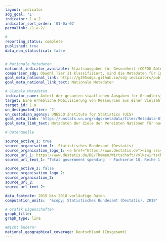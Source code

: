 ```yaml
---
layout: indicator
sdg_goal: '1'
indicator: 1.a.2
indicator_sort_order: '01-0a-02'
permalink: /1-a-2/

#
reporting_status: complete
published: true
data_non_statistical: false


# Nationale Metadaten
national_indicator_available: Staatsausgaben für Gesundheit (COFOG Abteilung 07) <br> Staatsausgaben für Bildung (COFOG Abteilung 09) <br> Staatsausgaben für soziale Sicherung (COFOG Abteilung 10)
comparison_sdg: Obwohl Tier II klassifiziert, sind die Metadaten für Indikator 1.a.2 noch nicht verfügbar.
goal_meta_national_link: https://g205sdgs.github.io/sdg-indicators/public/MetaDe/1.a.2.pdf
goal_meta_national_link_text: Nationale Metadaten

# Globale Metadaten
indicator_name: Anteil der gesamten staatlichen Ausgaben für Grundleistungen (Bildung, Gesundheit und soziale Sicherung)
target: Eine erhebliche Mobilisierung von Ressourcen aus einer Vielzahl von Quellen gewährleisten, einschließlich durch verbesserte Entwicklungszusammenarbeit, um den Entwicklungsländern und insbesondere den am wenigsten entwickelten Ländern ausreichende und berechenbare Mittel für die Umsetzung von Programmen und Politiken zur Beendigung der Armut in all ihren Dimensionen bereitzustellen
target_id: 1.a
un_designated_tier: '2'
un_custodian_agency: UNESCO Institute for Statistics (UIS)
goal_meta_link: 'https://unstats.un.org/sdgs/metadata/files/Metadata-01-0a-02.pdf'
goal_meta_link_text: Metadaten der Ziele der Vereinten Nationen für nachhaltige Entwicklung

# Datenquelle

source_active_1: true
source_organisation_1:  Statistisches Bundesamt (Destatis)
source_organisation_logo_1: <a href="https://www.destatis.de"><img src="https://g205sdgs.github.io/sdg-indicators/public/logos/destatis.png" alt="Logo Destatis" /></a>
source_url_1: https://www.destatis.de/DE/Themen/Wirtschaft/Volkswirtschaftliche-Gesamtrechnungen-Inlandsprodukt/_inhalt.html
source_url_text_1: "Total government spending  - Fachserie 18, Reihe 1.4<br>-Government spending on foreign economic aid  - Fachserie 18, Reihe 1.4"

source_active_2: false
source_organisation_logo_2:
source_organisation_2:
source_url_2:
source_url_text_2:

data_footnote: 2015 bis 2018 vorläufige Daten.
computation_units:  "&copy; Statistisches Bundesamt (Destatis), 2019"

# Grafik Eigenschaften
graph_title:
graph_type: line

#Nicht ändern!
national_geographical_coverage: Deutschland (Insgesamt)
---
```

